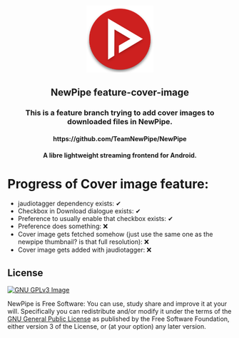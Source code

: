 <p align="center"><a href="https://newpipe.net"><img src="assets/new_pipe_icon_5.png" width="150"></a></p> 
<h2 align="center"><b>NewPipe feature-cover-image</b></h2>
<h3 align="center">This is a feature branch trying to add cover images to downloaded files in NewPipe.</h4>
<h4 align="center">https://github.com/TeamNewPipe/NewPipe</h4>
<h4 align="center">A libre lightweight streaming frontend for Android.</h4>

# Progress of Cover image feature:
 - jaudiotagger dependency exists: ✔
 - Checkbox in Download dialogue exists: ✔
 - Preference to usually enable that checkbox exists: ✔
 - Preference does something: ❌
 - Cover image gets fetched somehow (just use the same one as the newpipe thumbnail? is that full resolution): ❌
 - Cover image gets added with jaudiotagger: ❌

## License
[![GNU GPLv3 Image](https://www.gnu.org/graphics/gplv3-127x51.png)](https://www.gnu.org/licenses/gpl-3.0.en.html)  

NewPipe is Free Software: You can use, study share and improve it at your
will. Specifically you can redistribute and/or modify it under the terms of the
[GNU General Public License](https://www.gnu.org/licenses/gpl.html) as
published by the Free Software Foundation, either version 3 of the License, or
(at your option) any later version.  
